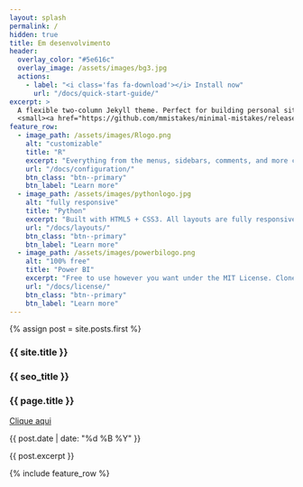 ```yaml
---
layout: splash
permalink: /
hidden: true
title: Em desenvolvimento
header:
  overlay_color: "#5e616c"
  overlay_image: /assets/images/bg3.jpg
  actions:
    - label: "<i class='fas fa-download'></i> Install now"
      url: "/docs/quick-start-guide/"
excerpt: > 
  A flexible two-column Jekyll theme. Perfect for building personal sites, blogs, and portfolios.<br />
  <small><a href="https://github.com/mmistakes/minimal-mistakes/releases/tag/4.23.0">Latest release v4.23.0</a></small>
feature_row:
  - image_path: /assets/images/Rlogo.png
    alt: "customizable"
    title: "R"
    excerpt: "Everything from the menus, sidebars, comments, and more can be configured or set with YAML Front Matter."
    url: "/docs/configuration/"
    btn_class: "btn--primary"
    btn_label: "Learn more"
  - image_path: /assets/images/pythonlogo.jpg
    alt: "fully responsive"
    title: "Python"
    excerpt: "Built with HTML5 + CSS3. All layouts are fully responsive with helpers to augment your content."
    url: "/docs/layouts/"
    btn_class: "btn--primary"
    btn_label: "Learn more"
  - image_path: /assets/images/powerbilogo.png
    alt: "100% free"
    title: "Power BI"
    excerpt: "Free to use however you want under the MIT License. Clone it, fork it, customize it... whatever!"
    url: "/docs/license/"
    btn_class: "btn--primary"
    btn_label: "Learn more"      
---
```



{% assign post = site.posts.first %}
<h3>{{ site.title }}</h3>
<h3>{{ seo_title }}</h3>
<h3>{{ page.title }}</h3>

<a href="{{ post.url }}">Clique aqui</a>
<p class="blogdate">{{ post.date | date: "%d %B %Y" }}</p>
<div>{{ post.excerpt }}</div>






{% include feature_row %}





